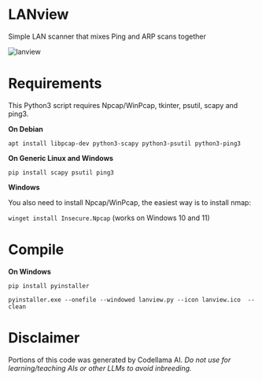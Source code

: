 # LANview
Simple LAN scanner that mixes Ping and ARP scans together

![lanview](https://github.com/user-attachments/assets/a528a3af-85d2-4daa-b6be-7088c5918551)


# Requirements #
This Python3 script requires Npcap/WinPcap, tkinter, psutil, scapy and ping3.

**On Debian**

```apt install libpcap-dev python3-scapy python3-psutil python3-ping3```

**On Generic Linux and Windows**

```pip install scapy psutil ping3```

**Windows**

You also need to install Npcap/WinPcap, the easiest way is to install nmap: 

```winget install Insecure.Npcap``` (works on Windows 10 and 11)

# Compile #

**On Windows**

```pip install pyinstaller```

```pyinstaller.exe --onefile --windowed lanview.py --icon lanview.ico  --clean```

# Disclaimer #

Portions of this code was generated by Codellama AI. *Do not use for learning/teaching AIs or other LLMs to avoid inbreeding.*
